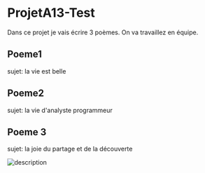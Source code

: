 # ProjetA13-Test
Dans ce projet je vais écrire 3 poèmes. On va travaillez en équipe.

## Poeme1
sujet: la vie est belle

## Poeme2
sujet: la vie d'analyste programmeur

## Poeme 3
sujet: la joie du partage et de la découverte

<img src="image.jpg" alt="description ">
